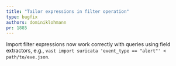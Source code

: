 ```yaml
---
title: "Tailor expressions in filter operation"
type: bugfix
authors: dominiklohmann
pr: 1885
---
```


Import filter expressions now work correctly with queries using field
extractors, e.g., `vast import suricata 'event_type == "alert"' <
path/to/eve.json`.
